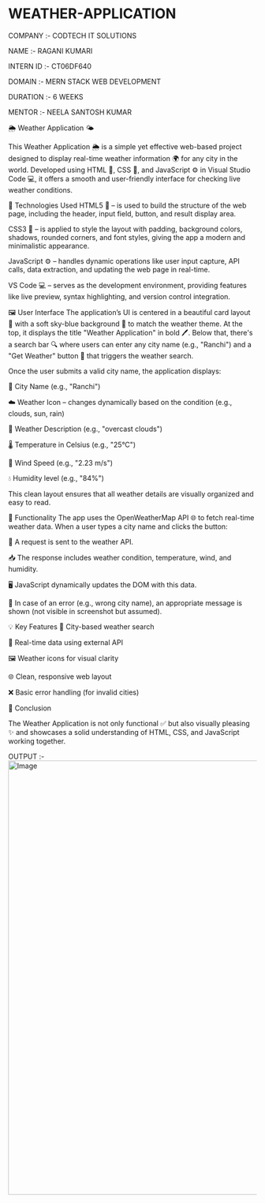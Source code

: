 # WEATHER-APPLICATION

COMPANY :- CODTECH IT SOLUTIONS

NAME :- RAGANI KUMARI

INTERN ID :- CT06DF640

DOMAIN :- MERN STACK WEB DEVELOPMENT

DURATION :- 6 WEEKS

MENTOR :- NEELA SANTOSH KUMAR

🌦️ Weather Application 🌤️

This Weather Application 🌦️ is a simple yet effective web-based project designed to display real-time weather information 🌍 for any city in the world. Developed using HTML 🧱, CSS 🎨, and JavaScript ⚙️ in Visual Studio Code 💻, it offers a smooth and user-friendly interface for checking live weather conditions.

🔧 Technologies Used
HTML5 🧱 – is used to build the structure of the web page, including the header, input field, button, and result display area.

CSS3 🎨 – is applied to style the layout with padding, background colors, shadows, rounded corners, and font styles, giving the app a modern and minimalistic appearance.

JavaScript ⚙️ – handles dynamic operations like user input capture, API calls, data extraction, and updating the web page in real-time.

VS Code 💻 – serves as the development environment, providing features like live preview, syntax highlighting, and version control integration.

🖼️ User Interface
The application’s UI is centered in a beautiful card layout 📄 with a soft sky-blue background 🌈 to match the weather theme. At the top, it displays the title "Weather Application" in bold 🖊️. Below that, there's a search bar 🔍 where users can enter any city name (e.g., "Ranchi") and a "Get Weather" button 🔘 that triggers the weather search.

Once the user submits a valid city name, the application displays:

📍 City Name (e.g., "Ranchi")

☁️ Weather Icon – changes dynamically based on the condition (e.g., clouds, sun, rain)

📄 Weather Description (e.g., "overcast clouds")

🌡️ Temperature in Celsius (e.g., "25°C")

💨 Wind Speed (e.g., "2.23 m/s")

💧 Humidity level (e.g., "84%")

This clean layout ensures that all weather details are visually organized and easy to read.

🔁 Functionality
The app uses the OpenWeatherMap API 🌐 to fetch real-time weather data. When a user types a city name and clicks the button:

🔄 A request is sent to the weather API.

📥 The response includes weather condition, temperature, wind, and humidity.

🖥️ JavaScript dynamically updates the DOM with this data.

🧩 In case of an error (e.g., wrong city name), an appropriate message is shown (not visible in screenshot but assumed).

💡 Key Features
🔎 City-based weather search

📶 Real-time data using external API

🖼️ Weather icons for visual clarity

🌐 Clean, responsive web layout

❌ Basic error handling (for invalid cities)

🌟 Conclusion

The Weather Application is not only functional ✅ but also visually pleasing ✨ and showcases a solid understanding of HTML, CSS, and JavaScript working together.

OUTPUT :- <img width="1908" height="880" alt="Image" src="https://github.com/user-attachments/assets/af107fa9-cf6d-456a-9036-9b77c69aff5f" />


